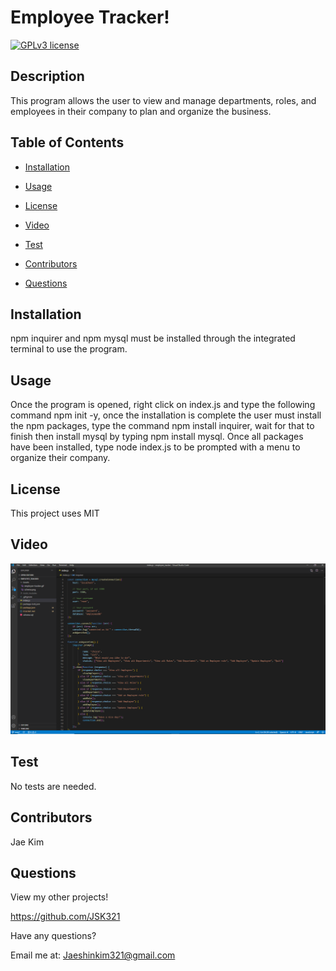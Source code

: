# Employee Tracker!

[![GPLv3 license](https://img.shields.io/badge/License-MIT-blue.svg)](http://perso.crans.org/besson/LICENSE.html)

## Description
This program allows the user to view and manage departments, roles, and employees in their company to plan and organize the business.
        
## Table of Contents
- [Installation](#installation)

- [Usage](#usage)

- [License](#license)

- [Video](#video)

- [Test](#test)

- [Contributors](#contributors)

- [Questions](#questions)

    
## Installation
npm inquirer and npm mysql must be installed through the integrated terminal to use the program.

## Usage
Once the program is opened, right click on index.js and type the following command npm init -y, once the installation is complete the user must install the npm packages, type the command npm install inquirer, wait for that to finish then install mysql by typing npm install mysql. Once all packages have been installed, type node index.js to be prompted with a menu to organize their company.
        
## License
This project uses MIT

## Video
[![Walkthough video](./Assets/index.png)](https://drive.google.com/file/d/1eHg4I5Px3E2TW9SJJ-CHpIw5QSD0F2T5/view)

## Test
No tests are needed.

## Contributors
Jae Kim

## Questions
View my other projects!

https://github.com/JSK321

Have any questions?

Email me at: Jaeshinkim321@gmail.com